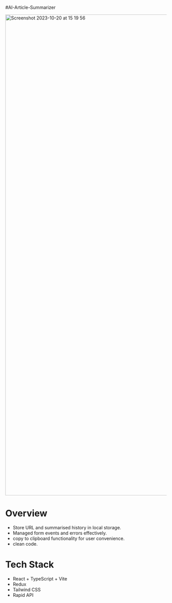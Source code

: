 #AI-Article-Summarizer 

<img width="1503" alt="Screenshot 2023-10-20 at 15 19 56" src="https://github.com/rushilBhatt-lab/AI-Article-Summarizer-App/assets/121129252/5ecf97f2-67c6-4500-a738-8a0f4450065c">


# Overview
- Store URL and summarised history in local storage.
- Managed form events and errors effectively.
- copy to clipboard functionality for user convenience.
- clean code.

# Tech Stack
- React + TypeScript + Vite
- Redux
- Tailwind CSS
- Rapid API
  
